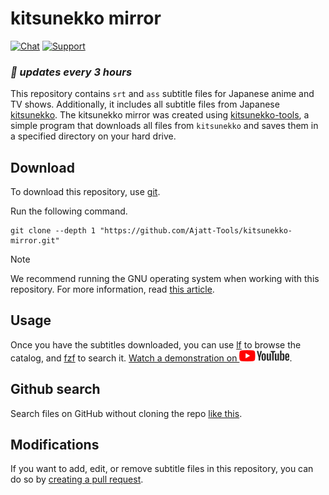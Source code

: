 # kitsunekko mirror

[![Chat](https://img.shields.io/badge/chat-join-green?style=for-the-badge&logo=Telegram&logoColor=green)](https://tatsumoto.neocities.org/blog/join-our-community)
[![Support](https://img.shields.io/badge/support-developer-orange?style=for-the-badge&logo=Patreon&logoColor=orange)](https://tatsumoto.neocities.org/blog/donating-to-tatsumoto)

### *📣 updates every 3 hours*

This repository contains `srt` and `ass` subtitle files for Japanese anime and TV shows.
Additionally, it includes all subtitle files
from Japanese [kitsunekko](https://kitsunekko.net/subtitles/japanese/).
The kitsunekko mirror was created using [kitsunekko-tools](https://github.com/Ajatt-Tools/kitsunekko-tools),
a simple program that downloads all files from `kitsunekko`
and saves them in a specified directory on your hard drive.

## Download

To download this repository,
use [git](https://wiki.archlinux.org/title/Git).

Run the following command.

```
git clone --depth 1 "https://github.com/Ajatt-Tools/kitsunekko-mirror.git"
```

> [!NOTE]  
> We recommend running the GNU operating system when working with this repository.
> For more information, read [this article](https://tatsumoto.neocities.org/blog/our-immersion-learning-toolset#gnu-linux).

## Usage

Once you have the subtitles downloaded,
you can use
[lf](https://wiki.archlinux.org/title/Lf) to browse the catalog,
and [fzf](https://wiki.archlinux.org/title/Fzf) to search it.
[Watch a demonstration on ![YouTube](https://raw.githubusercontent.com/Ajatt-Tools/BrowserPlayButton/05300c61bf4abe6adff9a1fcd3b7056bd82efb90/.github/youtube_logo.webp)](https://redirect.invidious.io/watch?v=WVDRbR7C6js).


## Github search

Search files on GitHub without cloning the repo
[like this](https://github.com/search?q=repo%3AAjatt-Tools%2Fkitsunekko-mirror+mushoku+tensei).

## Modifications

If you want to add, edit, or remove subtitle files in this repository,
you can do so by [creating a pull request](https://github.com/Ajatt-Tools/kitsunekko-mirror/pulls).
